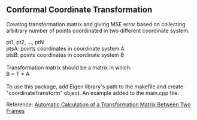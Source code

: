 ## Conformal Coordinate Transformation

Creating transformation matrix and giving MSE error based on collecting arbitrary number of points coordinated in two different coordinate system. <br/>

pt1, pt2, ..., ptN <br/>
ptsA: points coordinates in coordinate system A <br/>
ptsB: points coordinates in coordinate system B <br/>
<br/>
Transformation matrix should be a matrix in which: <br/>
B = T * A <br/>
<br/>
To use this package, add Eigen library's path to the makefile and create "coordinateTransform" object. An example added to the main.cpp file. <br/>

Reference: [Automatic Calculation of a Transformation Matrix Between Two Frames](https://ieeexplore.ieee.org/stamp/stamp.jsp?arnumber=8271986&tag=1)